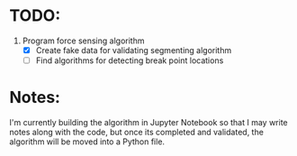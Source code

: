 # TODO:
1. Program force sensing algorithm
   - [X] Create fake data for validating segmenting algorithm 
   - [ ] Find algorithms for detecting break point locations

# Notes:
I'm currently building the algorithm in Jupyter Notebook so that I may write notes along with the code, but once its completed and validated, the algorithm will be moved into a Python file.
